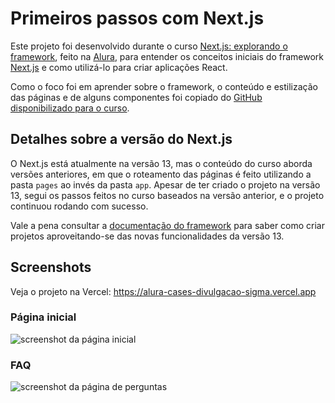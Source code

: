 # Primeiros passos com Next.js

Este projeto foi desenvolvido durante o curso [Next.js: explorando o framework](https://www.alura.com.br/curso-online-next-js-iniciando-framework), feito na [Alura](https://www.alura.com.br/), para entender os conceitos iniciais do framework [Next.js](https://nextjs.org) e como utilizá-lo para criar aplicações React.

Como o foco foi em aprender sobre o framework, o conteúdo e estilização das páginas e de alguns componentes foi copiado do [GitHub disponibilizado para o curso](https://github.com/alura-cursos/01-nextjs-course/branches). 

## Detalhes sobre a versão do Next.js

O Next.js está atualmente na versão 13, mas o conteúdo do curso aborda versões anteriores, em que o roteamento das páginas é feito utilizando a pasta `pages` ao invés da pasta `app`. Apesar de ter criado o projeto na versão 13, segui os passos feitos no curso baseados na versão anterior, e o projeto continuou rodando com sucesso.

Vale a pena consultar a [documentação do framework](https://nextjs.org/docs/getting-started/installation) para saber como criar projetos aproveitando-se das novas funcionalidades da versão 13. 

## Screenshots

Veja o projeto na Vercel: https://alura-cases-divulgacao-sigma.vercel.app

### Página inicial

![screenshot da página inicial](https://github.com/zingarelli/desafios-javascript/assets/19349339/58477543-c5cd-4681-b136-396dff980c07)

### FAQ

![screenshot da página de perguntas](https://github.com/zingarelli/desafios-javascript/assets/19349339/1a329d5f-d01e-4096-a43d-aa957d4d5fb3)
